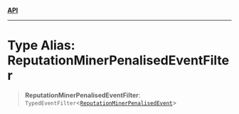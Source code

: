 [**API**](../../../README.md)

***

# Type Alias: ReputationMinerPenalisedEventFilter

> **ReputationMinerPenalisedEventFilter**: `TypedEventFilter`\<[`ReputationMinerPenalisedEvent`](ReputationMinerPenalisedEvent.md)\>
